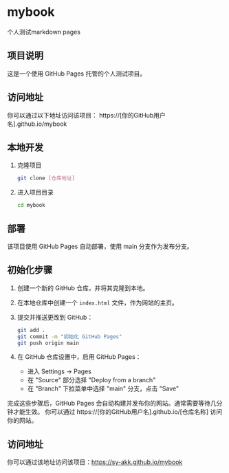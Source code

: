 # mybook
个人测试markdown pages

## 项目说明
这是一个使用 GitHub Pages 托管的个人测试项目。

## 访问地址
你可以通过以下地址访问该项目：
https://[你的GitHub用户名].github.io/mybook

## 本地开发
1. 克隆项目
   ```bash
   git clone [仓库地址]
   ```

2. 进入项目目录
   ```bash
   cd mybook
   ```

## 部署
该项目使用 GitHub Pages 自动部署，使用 main 分支作为发布分支。

## 初始化步骤
1. 创建一个新的 GitHub 仓库，并将其克隆到本地。
2. 在本地仓库中创建一个 `index.html` 文件，作为网站的主页。
3. 提交并推送更改到 GitHub：
   ```bash
   git add .
   git commit -m "初始化 GitHub Pages"
   git push origin main
   ```

4. 在 GitHub 仓库设置中，启用 GitHub Pages：
   - 进入 Settings -> Pages
   - 在 "Source" 部分选择 "Deploy from a branch"
   - 在 "Branch" 下拉菜单中选择 "main" 分支，点击 "Save"

完成这些步骤后，GitHub Pages 会自动构建并发布你的网站。通常需要等待几分钟才能生效。
你可以通过 https://[你的GitHub用户名].github.io/[仓库名称] 访问你的网站。

## 访问地址

你可以通过该地址访问该项目：https://sy-akk.github.io/mybook